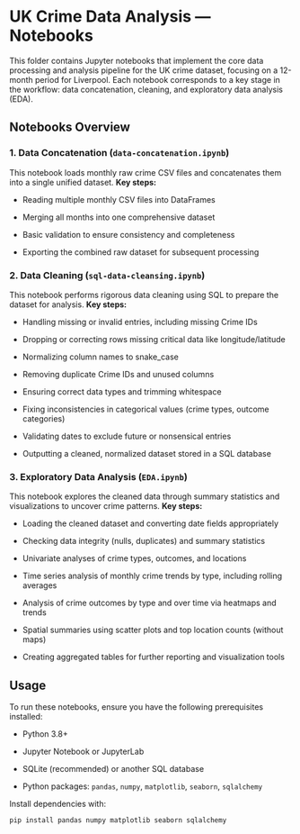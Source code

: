 # UK Crime Data Analysis — Notebooks

This folder contains Jupyter notebooks that implement the core data processing and analysis pipeline for the UK crime dataset, focusing on a 12-month period for Liverpool. Each notebook corresponds to a key stage in the workflow: data concatenation, cleaning, and exploratory data analysis (EDA).

## Notebooks Overview

### 1. Data Concatenation (`data-concatenation.ipynb`)

This notebook loads monthly raw crime CSV files and concatenates them into a single unified dataset.
**Key steps:**

* Reading multiple monthly CSV files into DataFrames

* Merging all months into one comprehensive dataset

* Basic validation to ensure consistency and completeness

* Exporting the combined raw dataset for subsequent processing

### 2. Data Cleaning (`sql-data-cleansing.ipynb`)

This notebook performs rigorous data cleaning using SQL to prepare the dataset for analysis.
**Key steps:**

* Handling missing or invalid entries, including missing Crime IDs

* Dropping or correcting rows missing critical data like longitude/latitude

* Normalizing column names to snake_case

* Removing duplicate Crime IDs and unused columns

* Ensuring correct data types and trimming whitespace

* Fixing inconsistencies in categorical values (crime types, outcome categories)

* Validating dates to exclude future or nonsensical entries

* Outputting a cleaned, normalized dataset stored in a SQL database

### 3. Exploratory Data Analysis (`EDA.ipynb`)

This notebook explores the cleaned data through summary statistics and visualizations to uncover crime patterns.
**Key steps:**

* Loading the cleaned dataset and converting date fields appropriately

* Checking data integrity (nulls, duplicates) and summary statistics

* Univariate analyses of crime types, outcomes, and locations

* Time series analysis of monthly crime trends by type, including rolling averages

* Analysis of crime outcomes by type and over time via heatmaps and trends

* Spatial summaries using scatter plots and top location counts (without maps)

* Creating aggregated tables for further reporting and visualization tools

## Usage

To run these notebooks, ensure you have the following prerequisites installed:

* Python 3.8+

* Jupyter Notebook or JupyterLab

* SQLite (recommended) or another SQL database

* Python packages: `pandas`, `numpy`, `matplotlib`, `seaborn`, `sqlalchemy`

Install dependencies with:

```bash
pip install pandas numpy matplotlib seaborn sqlalchemy
